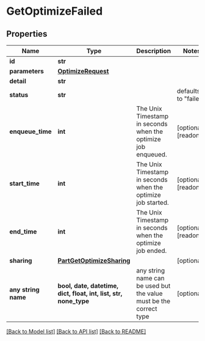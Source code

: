 # GetOptimizeFailed


## Properties
Name | Type | Description | Notes
------------ | ------------- | ------------- | -------------
**id** | **str** |  | 
**parameters** | [**OptimizeRequest**](OptimizeRequest.md) |  | 
**detail** | **str** |  | 
**status** | **str** |  | defaults to "failed"
**enqueue_time** | **int** | The Unix Timestamp in seconds when the optimize job enqueued. | [optional] [readonly] 
**start_time** | **int** | The Unix Timestamp in seconds when the optimize job started. | [optional] [readonly] 
**end_time** | **int** | The Unix Timestamp in seconds when the optimize job ended. | [optional] [readonly] 
**sharing** | [**PartGetOptimizeSharing**](PartGetOptimizeSharing.md) |  | [optional] 
**any string name** | **bool, date, datetime, dict, float, int, list, str, none_type** | any string name can be used but the value must be the correct type | [optional]

[[Back to Model list]](../README.md#documentation-for-models) [[Back to API list]](../README.md#documentation-for-api-endpoints) [[Back to README]](../README.md)


